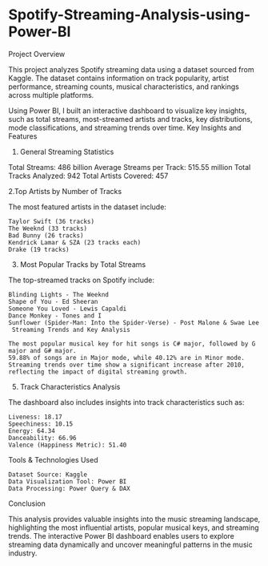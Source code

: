 # Spotify-Streaming-Analysis-using-Power-BI
Project Overview

This project analyzes Spotify streaming data using a dataset sourced from Kaggle. The dataset contains information on track popularity, artist performance, streaming counts, musical characteristics, and rankings across multiple platforms.

Using Power BI, I built an interactive dashboard to visualize key insights, such as total streams, most-streamed artists and tracks, key distributions, mode classifications, and streaming trends over time.
Key Insights and Features
1. General Streaming Statistics

  Total Streams: 486 billion
  Average Streams per Track: 515.55 million
  Total Tracks Analyzed: 942
  Total Artists Covered: 457

2.Top Artists by Number of Tracks

The most featured artists in the dataset include:

    Taylor Swift (36 tracks)
    The Weeknd (33 tracks)
    Bad Bunny (26 tracks)
    Kendrick Lamar & SZA (23 tracks each)
    Drake (19 tracks)

3. Most Popular Tracks by Total Streams

The top-streamed tracks on Spotify include:

    Blinding Lights - The Weeknd
    Shape of You - Ed Sheeran
    Someone You Loved - Lewis Capaldi
    Dance Monkey - Tones and I
    Sunflower (Spider-Man: Into the Spider-Verse) - Post Malone & Swae Lee
     Streaming Trends and Key Analysis

    The most popular musical key for hit songs is C# major, followed by G major and G# major.
    59.88% of songs are in Major mode, while 40.12% are in Minor mode.
    Streaming trends over time show a significant increase after 2010, reflecting the impact of digital streaming growth.

5. Track Characteristics Analysis

The dashboard also includes insights into track characteristics such as:

    Liveness: 18.17
    Speechiness: 10.15
    Energy: 64.34
    Danceability: 66.96
    Valence (Happiness Metric): 51.40
Tools & Technologies Used

    Dataset Source: Kaggle
    Data Visualization Tool: Power BI
    Data Processing: Power Query & DAX

Conclusion

This analysis provides valuable insights into the music streaming landscape, highlighting the most influential artists, popular musical keys, and streaming trends. The interactive Power BI dashboard enables users to explore streaming data dynamically and uncover meaningful patterns in the music industry. 
